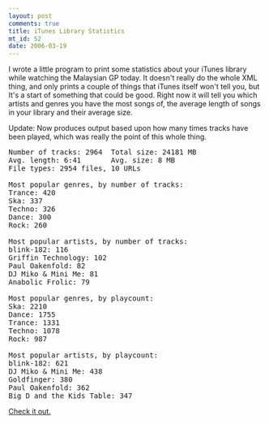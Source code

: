 ```yaml
--- 
layout: post
comments: true
title: iTunes Library Statistics
mt_id: 52
date: 2006-03-19
---
```

I wrote a little program to print some statistics about your iTunes library while watching the Malaysian GP today.  It doesn't really do the whole XML thing, and only prints a couple of things that iTunes itself won't tell you, but It's a start of something that could be good.  Right now it will tell you which artists and genres you have the most songs of, the average length of songs in your library and their average size.

Update: Now produces output based upon how many times tracks have been played, which was really the point of this whole thing.

<pre class="brush: bash;">Number of tracks: 2964  Total size: 24181 MB
Avg. length: 6:41       Avg. size: 8 MB
File types: 2954 files, 10 URLs

Most popular genres, by number of tracks:
Trance: 420
Ska: 337
Techno: 326
Dance: 300
Rock: 260

Most popular artists, by number of tracks:
blink-182: 116
Griffin Technology: 102
Paul Oakenfold: 82
DJ Miko &#38; Mini Me: 81
Anabolic Frolic: 79

Most popular genres, by playcount:
Ska: 2210
Dance: 1755
Trance: 1331
Techno: 1078
Rock: 987

Most popular artists, by playcount:
blink-182: 621
DJ Miko &#38; Mini Me: 438
Goldfinger: 380
Paul Oakenfold: 362
Big D and the Kids Table: 347</pre>

[Check it out.](http://dinomite.net/wp-content/attic/parser.txt)
